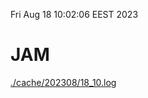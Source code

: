 Fri Aug 18 10:02:06 EEST 2023
# JAM
<a href='./cache/202308/18_10.log'>./cache/202308/18_10.log</a>
